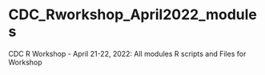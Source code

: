 # CDC_Rworkshop_April2022_modules
CDC R Workshop - April 21-22, 2022: All modules R scripts and Files for Workshop
